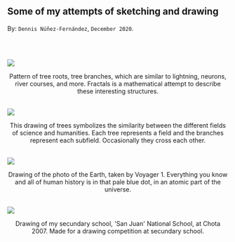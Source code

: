 
## Some of my attempts of sketching and drawing ##

By: ```Dennis Núñez-Fernández```, ```December 2020```.

<br>

<p>
<div class="row">
<!-------------------->
<main class="grid3">
<div class="oneBoxx"><br>
  <img src="https://dennishnf.github.io/posts/daily/2020-12_some-of-my-attempts-of-sketching-and-drawing/image004_.jpg">
  <p style="text-align:center;">Pattern of tree roots, tree branches, which are similar to lightning, neurons, river courses, and more. Fractals is a mathematical attempt to describe these interesting structures.</p>
</div>
<div class="oneBoxx"><br>
  <img src="https://dennishnf.github.io/posts/daily/2020-12_some-of-my-attempts-of-sketching-and-drawing/image003_.jpg">
  <p style="text-align:center;">This drawing of trees symbolizes the similarity between the different fields of science and humanities. Each tree represents a field and the branches represent each subfield. Occasionally they cross each other.</p>
</div>
<div class="oneBoxx"><br>
  <img src="https://dennishnf.github.io/posts/daily/2020-12_some-of-my-attempts-of-sketching-and-drawing/image002_.jpg">
  <p style="text-align:center;">Drawing of the photo of the Earth, taken by Voyager 1. Everything you know and all of human history is in that pale blue dot, in an atomic part of the universe.</p>
</div>
<div class="oneBoxx"><br>
  <img src="https://dennishnf.github.io/posts/daily/2020-12_some-of-my-attempts-of-sketching-and-drawing/image001_.jpg">
  <p style="text-align:center;">Drawing of my secundary school, 'San Juan' National School, at Chota 2007. Made for a drawing competition at secundary school.</p>
</div>
</main>
<!-------------------->
</div>
</p>